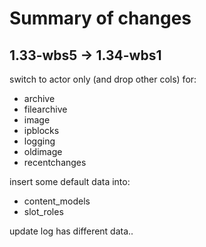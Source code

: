 # Summary of changes

## 1.33-wbs5 -> 1.34-wbs1

switch to actor only (and drop other cols) for:
 - archive
 - filearchive
 - image
 - ipblocks
 - logging
 - oldimage
 - recentchanges
 
insert some default data into:
 - content_models
 - slot_roles
 
update log has different data..